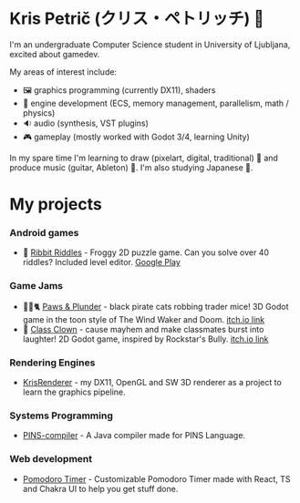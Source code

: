 # Kris Petrič (クリス・ペトリッチ) 👋
I'm an undergraduate Computer Science student in University of Ljubljana, excited about gamedev.

My areas of interest include: 
- 🖼️ graphics programming (currently DX11), shaders
- 🎡 engine development (ECS, memory management, parallelism, math / physics)
- 🔉 audio (synthesis, VST plugins)
- 🎮 gameplay (mostly worked with Godot 3/4, learning Unity)

In my spare time I'm learning to draw (pixelart, digital, traditional) 🎨 and produce music (guitar, Ableton) 🎸. I'm also studying Japanese 🎌.

# My projects
### Android games
- 🐸 [Ribbit Riddles](https://github.com/krisp3t/ribbit-riddles) - Froggy 2D puzzle game. Can you solve over 40 riddles? Included level editor. [Google Play](https://play.google.com/store/apps/details?id=com.krisp3t.ribbitriddles&pli=1)
### Game Jams
- 🏴‍☠️🐈 [Paws & Plunder](https://github.com/pigslyer/BlackCat2024) - black pirate cats robbing trader mice! 3D Godot game in the toon style of The Wind Waker and Doom. [itch.io link](https://pigslyer.itch.io/black-cat)
- 🤡 [Class Clown](https://github.com/krisp3t/class-clown) - cause mayhem and make classmates burst into laughter! 2D Godot game, inspired by Rockstar's Bully. [itch.io link](https://krisp3t.itch.io/class-clown)
### Rendering Engines
- [KrisRenderer](https://github.com/krisp3t/KrisRenderer) - my DX11, OpenGL and SW 3D renderer as a project to learn the graphics pipeline.
### Systems Programming
- [PINS-compiler](https://github.com/krisp3t/PINS-compiler) - A Java compiler made for PINS Language.
### Web development
- [Pomodoro Timer](https://github.com/krisp3t/pomodoro-react-vite) - Customizable Pomodoro Timer made with React, TS and Chakra UI to help you get stuff done.
